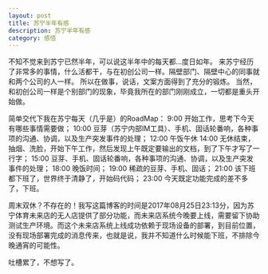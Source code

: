 ```yaml
---
layout: post
title: 苏宁半年有感
description: 苏宁半年有感
category: 感悟
---
```


不知不觉来到苏宁已然半年，可以说这半年中的每天都...度日如年。
来苏宁经历了非常多的事情，什么活都干，与在初创公司一样。隔壁部门、隔壁中心的同事就和两个公司的人一样。
所以在做事，说话，文案方面得到了充分的锻炼。
当然，和初创公司一样是个别部门的现象，毕竟我所在的部门刚刚成立，一切都是重头开始做。

简单交代下我在苏宁每天（几乎是）的RoadMap：
9:00	开始工作，思考下今天有哪些事情需要做；
10:00	豆芽（苏宁内部IM工具）、手机、固话轮番响，各种事项的沟通、协调，以及生产突发事件的处理；
12:00	午饭午休
14:00	无休结束，抽烟、洗脸，开始下午工作，然后发现上午既定要输出的文档，到了下午才写了一行字；
15:00	豆芽、手机、固话轮番响，各种事项的沟通、协调，以及生产突发事件的处理；
18:00	晚饭时间；
19:00	稀疏的豆芽、手机、固话；
21:00	该下班都下班了，世界终于清静了，开始码代码；
23:00	今天既定功能完成的差不多了，下班。

周末双休？不存在的！我写这篇博客的时间是2017年08月25日23:13分，因为苏宁体育未来店的无人店提供了部分功能，而未来店系统今晚要上线，需要留下协助测试生产环境。而这个未来店系统上线成功依赖于现场设备的部署，到目前位置，没有现场部署完成的消息传来，也就是说，我并不知道什么时候能下班，不排除今晚通宵的可能性。

吐槽累了，不想写了。
